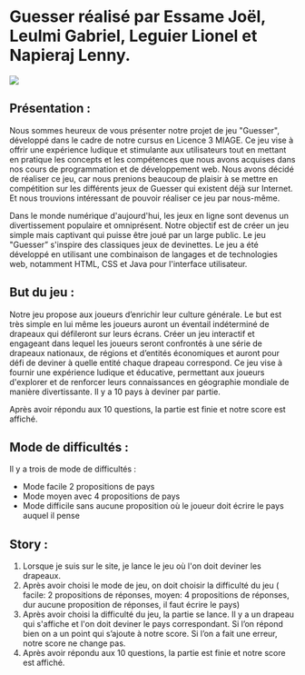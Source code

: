 # Guesser réalisé par Essame Joël, Leulmi Gabriel, Leguier Lionel et Napieraj Lenny.

![](https://encrypted-tbn0.gstatic.com/images?q=tbn:ANd9GcQtkRKBDZ_BsSpschjp8hOVw4gYjKJAzDCzvQ&usqp=CAU)

## Présentation : 
Nous sommes heureux de vous présenter notre projet de jeu "Guesser", développé dans le cadre de notre cursus en Licence 3 MIAGE. Ce jeu vise à offrir une expérience ludique et stimulante aux utilisateurs tout en mettant en pratique les concepts et les compétences que nous avons acquises dans nos cours de programmation et de développement web. Nous avons décidé de réaliser ce jeu, car nous prenions beaucoup de plaisir à se mettre en compétition sur les différents jeux de Guesser qui existent déjà sur Internet. Et nous trouvions intéressant de pouvoir réaliser ce jeu par nous-même.

Dans le monde numérique d'aujourd'hui, les jeux en ligne sont devenus un divertissement populaire et omniprésent. Notre objectif est de créer un jeu simple mais captivant qui puisse être joué par un large public. Le jeu "Guesser” s'inspire des classiques jeux de devinettes.
Le jeu a été développé en utilisant une combinaison de langages et de technologies web, notamment HTML, CSS et Java pour l'interface utilisateur.

## But du jeu : 
Notre jeu propose aux joueurs d’enrichir leur culture générale. Le but est très simple en lui même les joueurs auront un éventail indéterminé de drapeaux qui défileront sur leurs écrans.
Créer un jeu interactif et engageant dans lequel les joueurs seront confrontés à une série de drapeaux nationaux, de régions et d’entités économiques et auront pour défi de deviner à quelle entité chaque drapeau correspond. Ce jeu vise à fournir une expérience ludique et éducative, permettant aux joueurs d'explorer et de renforcer leurs connaissances en géographie mondiale de manière divertissante. 
Il y a 10 pays à deviner par partie.

Après avoir répondu aux 10 questions, la partie est finie et notre score est affiché.

## Mode de difficultés :
Il y a trois de mode de difficultés : 

- Mode facile 2 propositions de pays
- Mode moyen avec 4 propositions de pays 
- Mode difficile sans aucune proposition où le joueur doit écrire le pays auquel il pense

## Story : 

1. Lorsque je suis sur le site, je lance le jeu où l'on doit deviner les drapeaux.
2. Après avoir choisi le mode de jeu, on doit choisir la difficulté du jeu ( facile: 2 propositions de réponses, moyen: 4 propositions de réponses, dur aucune proposition de réponses, il faut écrire le pays)
3. Après avoir choisi la difficulté du jeu, la partie se lance. Il y a un drapeau qui s'affiche et l'on doit deviner le pays correspondant. Si l’on répond bien on a un point qui s’ajoute à notre score. Si l’on a fait une erreur, notre score ne change pas.
4. Après avoir répondu aux 10 questions, la partie est finie et notre score est affiché.


